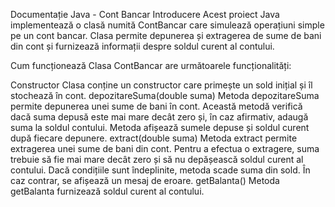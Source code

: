 Documentație Java - Cont Bancar
Introducere
Acest proiect Java implementează o clasă numită ContBancar care simulează
operațiuni simple pe un cont bancar. Clasa permite depunerea și extragerea
de sume de bani din cont și furnizează informații despre soldul curent al contului.

Cum funcționează
Clasa ContBancar are următoarele funcționalități:

Constructor
Clasa conține un constructor care primește un sold inițial și îl stochează în cont.
depozitareSuma(double suma)
Metoda depozitareSuma permite depunerea unei sume de bani în cont.
Această metodă verifică dacă suma depusă este mai mare decât zero și,
 în caz afirmativ, adaugă suma la soldul contului.
Metoda afișează sumele depuse și soldul curent după fiecare depunere.
extract(double suma)
Metoda extract permite extragerea unei sume de bani din cont.
Pentru a efectua o extragere, suma trebuie să fie mai mare decât zero
și să nu depășească soldul curent al contului.
Dacă condițiile sunt îndeplinite, metoda scade suma din sold.
În caz contrar, se afișează un mesaj de eroare.
getBalanta()
Metoda getBalanta furnizează soldul curent al contului.